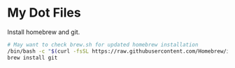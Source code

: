 # My Dot Files

Install homebrew and git.

```bash
# May want to check brew.sh for updated homebrew installation
/bin/bash -c "$(curl -fsSL https://raw.githubusercontent.com/Homebrew/install/HEAD/install.sh)"
brew install git
```
